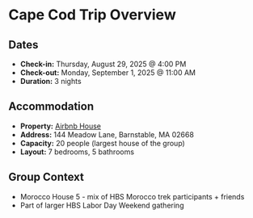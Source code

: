 # Cape Cod Trip Overview

## Dates
- **Check-in:** Thursday, August 29, 2025 @ 4:00 PM
- **Check-out:** Monday, September 1, 2025 @ 11:00 AM
- **Duration:** 3 nights

## Accommodation
- **Property:** [Airbnb House](https://www.airbnb.com/l/x1MBm7Sa)
- **Address:** 144 Meadow Lane, Barnstable, MA 02668
- **Capacity:** 20 people (largest house of the group)
- **Layout:** 7 bedrooms, 5 bathrooms

## Group Context
- Morocco House 5 - mix of HBS Morocco trek participants + friends
- Part of larger HBS Labor Day Weekend gathering